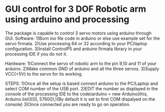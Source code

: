 # GUI control for 3 DOF Robotic arm using arduino and processing

The package is capable to control 3 servo motors using arduino through GUI.
Software:
1)Burn ino file code in arduino or else use example set for the servo firmata.
2)Use processing 64 or 32 according to your PC/laptop configuration.
3)Install ControlP5 and arduino firmata library in your processing IDE if you do not it.

Hardware:
1)Connect the servo of robotic arm to the pin 9,10 and 11 of your arduino.
2)Make common GND of arduino and all the three servos.
3)Supply VCC(+5V) to the servo for its working.


STEPS:
1)Once all the setup is based connect arduino to the PC/Laptop and select COM number of the USB port.
2)EDIT the number as displayed in the console of the processing IDE to the code(arduino = new Arduino(this, Arduino.list()[0], 57600);)(By default it is set to first COM dispalyed on the console)
3)Once connected you are ready to go on operation.


